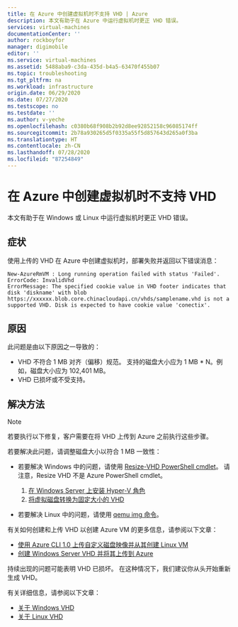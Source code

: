 ```yaml
---
title: 在 Azure 中创建虚拟机时不支持 VHD | Azure
description: 本文有助于在 Azure 中运行虚拟机时更正 VHD 错误。
services: virtual-machines
documentationCenter: ''
author: rockboyfor
manager: digimobile
editor: ''
ms.service: virtual-machines
ms.assetid: 5488aba9-c3da-435d-b4a5-63470f455b07
ms.topic: troubleshooting
ms.tgt_pltfrm: na
ms.workload: infrastructure
origin.date: 06/29/2020
ms.date: 07/27/2020
ms.testscope: no
ms.testdate: ''
ms.author: v-yeche
ms.openlocfilehash: c0380b68f908b2b92d8ee92852158c96085174ff
ms.sourcegitcommit: 2b78a930265d5f0335a55f5d857643d265a0f3ba
ms.translationtype: HT
ms.contentlocale: zh-CN
ms.lasthandoff: 07/28/2020
ms.locfileid: "87254849"
---
```

# <a name="vhd-is-not-supported-when-you-create-a-virtual-machine-in-azure"></a>在 Azure 中创建虚拟机时不支持 VHD

本文有助于在 Windows 或 Linux 中运行虚拟机时更正 VHD 错误。

## <a name="symptoms"></a>症状

使用上传的 VHD 在 Azure 中创建虚拟机时，部署失败并返回以下错误消息： 

```
New-AzureRmVM : Long running operation failed with status 'Failed'.
ErrorCode: InvalidVhd
ErrorMessage: The specified cookie value in VHD footer indicates that disk 'diskname' with blob https://xxxxxx.blob.core.chinacloudapi.cn/vhds/samplename.vhd is not a supported VHD. Disk is expected to have cookie value 'conectix'.
```

## <a name="cause"></a>原因

此问题是由以下原因之一导致的：

- VHD 不符合 1 MB 对齐（偏移）规范。 支持的磁盘大小应为 1 MB * N。例如，磁盘大小应为 102,401 MB。
- VHD 已损坏或不受支持。 

## <a name="resolution"></a>解决方法

> [!NOTE]
> 若要执行以下修复，客户需要在将 VHD 上传到 Azure 之前执行这些步骤。

若要解决此问题，请调整磁盘大小以符合 1 MB 一致性：

- 若要解决 Windows 中的问题，请使用 [Resize-VHD PowerShell cmdlet](https://docs.microsoft.com/powershell/module/hyper-v/resize-vhd)。 请注意，Resize VHD 不是 Azure PowerShell cmdlet。

    1. [在 Windows Server 上安装 Hyper-V 角色](https://docs.microsoft.com/windows-server/virtualization/hyper-v/get-started/install-the-hyper-v-role-on-windows-server)
    1. [将虚拟磁盘转换为固定大小的 VHD](/virtual-machines/windows/prepare-for-upload-vhd-image#convert-the-virtual-disk-to-a-fixed-size-vhd)

- 若要解决 Linux 中的问题，请使用 [qemu img 命令](/virtual-machines/linux/create-upload-generic)。

有关如何创建和上传 VHD 以创建 Azure VM 的更多信息，请参阅以下文章：

- [使用 Azure CLI 1.0 上传自定义磁盘映像并从其创建 Linux VM](/virtual-machines/linux/upload-vhd)
- [创建 Windows Server VHD 并将其上传到 Azure](/virtual-machines/windows/upload-generalized-managed)

持续出现的问题可能表明 VHD 已损坏。 在这种情况下，我们建议你从头开始重新生成 VHD。

有关详细信息，请参阅以下文章：

- [关于 Windows VHD](/virtual-machines/windows/about-disks-and-vhds#about-vhds)
- [关于 Linux VHD](/virtual-machines/linux/about-disks-and-vhds#about-vhds)

<!-- Update_Description: new article about vhd not supported vm azure -->
<!--NEW.date: 07/27/2020-->